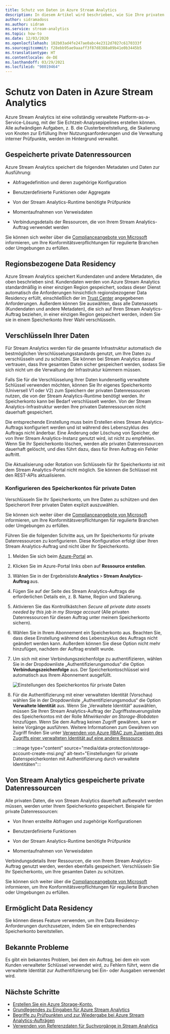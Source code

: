 ```yaml
---
title: Schutz von Daten in Azure Stream Analytics
description: In diesem Artikel wird beschrieben, wie Sie Ihre privaten Daten verschlüsseln, die von einem Azure Stream Analytics-Auftrag genutzt werden.
author: sidramadoss
ms.author: sidram
ms.service: stream-analytics
ms.topic: how-to
ms.date: 12/03/2020
ms.openlocfilehash: 102b03ad4fe247ae0abc4e2312d7027c6170333f
ms.sourcegitcommit: f28ebb95ae9aaaff3f87d8388a09b41e0b3445b5
ms.translationtype: HT
ms.contentlocale: de-DE
ms.lasthandoff: 03/29/2021
ms.locfileid: "98019464"
---
```

# <a name="data-protection-in-azure-stream-analytics"></a>Schutz von Daten in Azure Stream Analytics 

Azure Stream Analytics ist eine vollständig verwaltete Platform-as-a-Service-Lösung, mit der Sie Echtzeit-Analysepipelines erstellen können. Alle aufwändigen Aufgaben, z. B. die Clusterbereitstellung, die Skalierung von Knoten zur Erfüllung Ihrer Nutzungsanforderungen und die Verwaltung interner Prüfpunkte, werden im Hintergrund verwaltet.

## <a name="private-data-assets-that-are-stored"></a>Gespeicherte private Datenressourcen

Azure Stream Analytics speichert die folgenden Metadaten und Daten zur Ausführung: 

* Abfragedefinition und deren zugehörige Konfiguration  

* Benutzerdefinierte Funktionen oder Aggregate  

* Von der Stream Analytics-Runtime benötigte Prüfpunkte

* Momentaufnahmen von Verweisdaten 

* Verbindungsdetails der Ressourcen, die von Ihrem Stream Analytics-Auftrag verwendet werden

Sie können sich weiter über die [Complianceangebote von Microsoft](https://gallery.technet.microsoft.com/Overview-of-Azure-c1be3942) informieren, um Ihre Konformitätsverpflichtungen für regulierte Branchen oder Umgebungen zu erfüllen. 

## <a name="in-region-data-residency"></a>Regionsbezogene Data Residency
Azure Stream Analytics speichert Kundendaten und andere Metadaten, die oben beschrieben sind. Kundendaten werden von Azure Stream Analytics standardmäßig in einer einzigen Region gespeichert, sodass dieser Dienst automatisch die Anforderungen hinsichtlich regionsbezogener Data Residency erfüllt, einschließlich der im [Trust Center](https://azuredatacentermap.azurewebsites.net/) angegebenen Anforderungen.
Außerdem können Sie auswählen, dass alle Datenassets (Kundendaten und andere Metadaten), die sich auf Ihren Stream Analytics-Auftrag beziehen, in einer einzigen Region gespeichert werden, indem Sie sie in einem Speicherkonto Ihrer Wahl verschlüsseln.

## <a name="encrypt-your-data"></a>Verschlüsseln Ihrer Daten

Für Stream Analytics werden für die gesamte Infrastruktur automatisch die bestmöglichen Verschlüsselungsstandards genutzt, um Ihre Daten zu verschlüsseln und zu schützen. Sie können bei Stream Analytics darauf vertrauen, dass Ihre gesamten Daten sicher gespeichert werden, sodass Sie sich nicht um die Verwaltung der Infrastruktur kümmern müssen.

Falls Sie für die Verschlüsselung Ihrer Daten kundenseitig verwaltete Schlüssel verwenden möchten, können Sie Ihr eigenes Speicherkonto (Universell V1 oder V2) zum Speichern der privaten Datenressourcen nutzen, die von der Stream Analytics-Runtime benötigt werden. Ihr Speicherkonto kann bei Bedarf verschlüsselt werden. Von der Stream Analytics-Infrastruktur werden Ihre privaten Datenressourcen nicht dauerhaft gespeichert. 

Die entsprechende Einstellung muss beim Erstellen eines Stream Analytics-Auftrags konfiguriert werden und ist während des Lebenszyklus des Auftrags nicht änderbar. Eine Änderung oder Löschung von Speicher, der von Ihrer Stream Analytics-Instanz genutzt wird, ist nicht zu empfehlen. Wenn Sie Ihr Speicherkonto löschen, werden alle privaten Datenressourcen dauerhaft gelöscht, und dies führt dazu, dass für Ihren Auftrag ein Fehler auftritt. 

Die Aktualisierung oder Rotation von Schlüsseln für Ihr Speicherkonto ist mit dem Stream Analytics-Portal nicht möglich. Sie können die Schlüssel mit den REST-APIs aktualisieren.


### <a name="configure-storage-account-for-private-data"></a>Konfigurieren des Speicherkontos für private Daten 

Verschlüsseln Sie Ihr Speicherkonto, um Ihre Daten zu schützen und den Speicherort Ihrer privaten Daten explizit auszuwählen. 

Sie können sich weiter über die [Complianceangebote von Microsoft](https://gallery.technet.microsoft.com/Overview-of-Azure-c1be3942) informieren, um Ihre Konformitätsverpflichtungen für regulierte Branchen oder Umgebungen zu erfüllen. 

Führen Sie die folgenden Schritte aus, um Ihr Speicherkonto für private Datenressourcen zu konfigurieren. Diese Konfiguration erfolgt über Ihren Stream Analytics-Auftrag und nicht über Ihr Speicherkonto.

1. Melden Sie sich beim [Azure-Portal](https://portal.azure.com/) an.

1. Klicken Sie im Azure-Portal links oben auf **Ressource erstellen**. 

1. Wählen Sie in der Ergebnisliste **Analytics** > **Stream Analytics-Auftrag** aus. 

1. Fügen Sie auf der Seite des Stream Analytics-Auftrags die erforderlichen Details ein, z. B. Name, Region und Skalierung. 

1. Aktivieren Sie das Kontrollkästchen *Secure all private data assets needed by this job in my Storage account* (Alle privaten Datenressourcen für diesen Auftrag unter meinem Speicherkonto sichern).

1. Wählen Sie in Ihrem Abonnement ein Speicherkonto aus. Beachten Sie, dass diese Einstellung während des Lebenszyklus des Auftrags nicht geändert werden kann. Außerdem können Sie diese Option nicht mehr hinzufügen, nachdem der Auftrag erstellt wurde.

1. Um sich mit einer Verbindungszeichenfolge zu authentifizieren, wählen Sie in der Dropdownliste „Authentifizierungsmodus“ die Option **Verbindungszeichenfolge** aus. Der Speicherkontoschlüssel wird automatisch aus Ihrem Abonnement ausgefüllt.

   ![Einstellungen des Speicherkontos für private Daten](./media/data-protection/storage-account-create.png)

1. Für die Authentifizierung mit einer verwalteten Identität (Vorschau) wählen Sie in der Dropdownliste „Authentifizierungsmodus“ die Option **Verwaltete Identität** aus. Wenn Sie „Verwaltete Identität“ auswählen, müssen Sie Ihren Stream Analytics-Auftrag der Zugriffssteuerungsliste des Speicherkontos mit der Rolle *Mitwirkender an Storage-Blobdaten* hinzufügen. Wenn Sie dem Auftrag keinen Zugriff gewähren, kann er keine Vorgänge ausführen. Weitere Informationen zum Gewähren von Zugriff finden Sie unter [Verwenden von Azure RBAC zum Zuweisen des Zugriffs einer verwalteten Identität auf eine andere Ressource](../active-directory/managed-identities-azure-resources/howto-assign-access-portal.md#use-azure-rbac-to-assign-a-managed-identity-access-to-another-resource).

   :::image type="content" source="media/data-protection/storage-account-create-msi.png" alt-text="Einstellungen für private Datenspeicherkonten mit Authentifizierung durch verwaltete Identitäten":::

## <a name="private-data-assets-that-are-stored-by-stream-analytics"></a>Von Stream Analytics gespeicherte private Datenressourcen

Alle privaten Daten, die von Stream Analytics dauerhaft aufbewahrt werden müssen, werden unter Ihrem Speicherkonto gespeichert. Beispiele für private Datenressourcen: 

* Von Ihnen erstellte Abfragen und zugehörige Konfigurationen  

* Benutzerdefinierte Funktionen 

* Von der Stream Analytics-Runtime benötigte Prüfpunkte

* Momentaufnahmen von Verweisdaten 

Verbindungsdetails Ihrer Ressourcen, die von Ihrem Stream Analytics-Auftrag genutzt werden, werden ebenfalls gespeichert. Verschlüsseln Sie Ihr Speicherkonto, um Ihre gesamten Daten zu schützen. 

Sie können sich weiter über die [Complianceangebote von Microsoft](https://gallery.technet.microsoft.com/Overview-of-Azure-c1be3942) informieren, um Ihre Konformitätsverpflichtungen für regulierte Branchen oder Umgebungen zu erfüllen. 

## <a name="enables-data-residency"></a>Ermöglicht Data Residency 
Sie können dieses Feature verwenden, um Ihre Data Residency-Anforderungen durchzusetzen, indem Sie ein entsprechendes Speicherkonto bereitstellen.

## <a name="known-issues"></a>Bekannte Probleme
Es gibt ein bekanntes Problem, bei dem ein Auftrag, bei dem ein vom Kunden verwalteter Schlüssel verwendet wird, zu Fehlern führt, wenn die verwaltete Identität zur Authentifizierung bei Ein- oder Ausgaben verwendet wird. 

## <a name="next-steps"></a>Nächste Schritte

* [Erstellen Sie ein Azure Storage-Konto.](../storage/common/storage-account-create.md)
* [Grundlegendes zu Eingaben für Azure Stream Analytics](stream-analytics-add-inputs.md)
* [Begriffe zu Prüfpunkten und zur Wiedergabe bei Azure Stream Analytics-Aufträgen](stream-analytics-concepts-checkpoint-replay.md)
* [Verwenden von Referenzdaten für Suchvorgänge in Stream Analytics](stream-analytics-use-reference-data.md)
